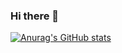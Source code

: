 ### Hi there 👋

[![Anurag's GitHub stats](https://github-readme-stats.vercel.app/api?username=isaacy-125&count_private=true)](https://github.com/anuraghazra/github-readme-stats)

<!--
**isaacy-125/isaacy-125** is a ✨ _special_ ✨ repository because its `README.md` (this file) appears on your GitHub profile.

Here are some ideas to get you started:

- 🔭 I’m currently working on ...
- 🌱 I’m currently learning ...
- 👯 I’m looking to collaborate on ...
- 🤔 I’m looking for help with ...
- 💬 Ask me about ...
- 📫 How to reach me: ...
- 😄 Pronouns: ...
- ⚡ Fun fact: ...
-->
